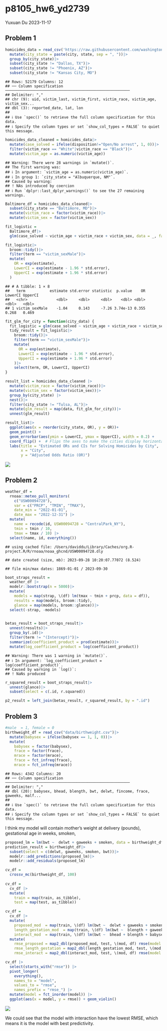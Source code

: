 p8105_hw6_yd2739
================
Yuxuan Du
2023-11-17

## Problem 1

``` r
homicides_data = read_csv('https://raw.githubusercontent.com/washingtonpost/data-homicides/master/homicide-data.csv')|>
  mutate(city_state = paste(city, state, sep = ", "))|>
  group_by(city_state)|>
  subset(city_state != "Dallas, TX")|>
  subset(city_state != "Phoenix, AZ")|>
  subset(city_state != "Kansas City, MO")
```

    ## Rows: 52179 Columns: 12
    ## ── Column specification ────────────────────────────────────────────────────────
    ## Delimiter: ","
    ## chr (9): uid, victim_last, victim_first, victim_race, victim_age, victim_sex...
    ## dbl (3): reported_date, lat, lon
    ## 
    ## ℹ Use `spec()` to retrieve the full column specification for this data.
    ## ℹ Specify the column types or set `show_col_types = FALSE` to quiet this message.

``` r
homicides_data_cleaned = homicides_data|>
  mutate(case_solved = ifelse(disposition!="Open/No arrest", 1, 0))|>
  filter(victim_race == "White"|victim_race == "Black")|>
  mutate(victim_age = as.numeric(victim_age))
```

    ## Warning: There were 28 warnings in `mutate()`.
    ## The first warning was:
    ## ℹ In argument: `victim_age = as.numeric(victim_age)`.
    ## ℹ In group 1: `city_state = "Albuquerque, NM"`.
    ## Caused by warning:
    ## ! NAs introduced by coercion
    ## ℹ Run `dplyr::last_dplyr_warnings()` to see the 27 remaining warnings.

``` r
Baltimore_df = homicides_data_cleaned|>
  subset(city_state == "Baltimore, MD")|>
  mutate(victim_race = factor(victim_race))|>
  mutate(victim_sex = factor(victim_sex))

fit_logistic = 
  Baltimore_df|> 
  glm(case_solved ~ victim_age + victim_race + victim_sex, data = _, family = binomial())

fit_logistic|>
  broom::tidy()|> 
  filter(term == "victim_sexMale")|>
  mutate(
    OR = exp(estimate),
    LowerCI = exp(estimate - 1.96 * std.error),
    UpperCI = exp(estimate + 1.96 * std.error)
  )
```

    ## # A tibble: 1 × 8
    ##   term           estimate std.error statistic  p.value    OR LowerCI UpperCI
    ##   <chr>             <dbl>     <dbl>     <dbl>    <dbl> <dbl>   <dbl>   <dbl>
    ## 1 victim_sexMale    -1.04     0.143     -7.26 3.74e-13 0.355   0.268   0.469

``` r
fit_glm_for_city = function(city_data) {
  fit_logistic = glm(case_solved ~ victim_age + victim_race + victim_sex, data = city_data, family = binomial())
  tidy_result = fit_logistic|>
    broom::tidy()|>
    filter(term == "victim_sexMale")|>
    mutate(
      OR = exp(estimate),
      LowerCI = exp(estimate - 1.96 * std.error),
      UpperCI = exp(estimate + 1.96 * std.error)
    )|>
    select(term, OR, LowerCI, UpperCI)
}

result_list = homicides_data_cleaned |>
  mutate(victim_race = factor(victim_race))|>
  mutate(victim_sex = factor(victim_sex))|>
  group_by(city_state) |>
  nest()|>
  filter(city_state != "Tulsa, AL")|>
  mutate(glm_result = map(data, fit_glm_for_city))|>
  unnest(glm_result)
```

``` r
result_list|>
  ggplot(aes(x = reorder(city_state, OR), y = OR))+
  geom_point() +
  geom_errorbar(aes(ymin = LowerCI, ymax = UpperCI), width = 0.2) +
  coord_flip() +  # Flips the axes to make the cities display horizontally
  labs(title = "Estimated ORs and CIs for Solving Homicides by City",
       x = "City",
       y = "Adjusted Odds Ratio (OR)")
```

![](p8105_hw6_yd2739_files/figure-gfm/unnamed-chunk-5-1.png)<!-- -->

## Problem 2

``` r
weather_df = 
  rnoaa::meteo_pull_monitors(
    c("USW00094728"),
    var = c("PRCP", "TMIN", "TMAX"), 
    date_min = "2022-01-01",
    date_max = "2022-12-31") |>
  mutate(
    name = recode(id, USW00094728 = "CentralPark_NY"),
    tmin = tmin / 10,
    tmax = tmax / 10) |>
  select(name, id, everything())
```

    ## using cached file: /Users/daviddu/Library/Caches/org.R-project.R/R/rnoaa/noaa_ghcnd/USW00094728.dly

    ## date created (size, mb): 2023-09-28 10:20:07.77072 (8.524)

    ## file min/max dates: 1869-01-01 / 2023-09-30

``` r
boot_straps_result = 
  weather_df |> 
  modelr::bootstrap(n = 5000)|>
  mutate(
    models = map(strap, \(df) lm(tmax ~ tmin + prcp, data = df)),
    results = map(models, broom::tidy), 
    glance = map(models, broom::glance))|>
  select(-strap, -models)
  

betas_result = boot_straps_result|>
  unnest(results)|>
  group_by(.id)|>
  filter(term != "(Intercept)")|>
  summarize(coefficient_product = prod(estimate))|>
  mutate(log_coefficient_product = log(coefficient_product))
```

    ## Warning: There was 1 warning in `mutate()`.
    ## ℹ In argument: `log_coefficient_product = log(coefficient_product)`.
    ## Caused by warning in `log()`:
    ## ! NaNs produced

``` r
r_squared_result = boot_straps_result|>
  unnest(glance)|>
  subset(select = c(.id, r.squared))
```

``` r
p2_result = left_join(betas_result, r_squared_result, by = ".id")
```

## Problem 3

``` r
#male  = 1, female = 0
birthweight_df = read_csv("data/birthweight.csv")|>
  mutate(babysex = ifelse(babysex == 1, 1, 0))|>
  mutate(
    babysex = factor(babysex),
    frace = factor(frace),
    mrace = factor(mrace),
    frace = fct_infreq(frace),
    mrace = fct_infreq(mrace))
```

    ## Rows: 4342 Columns: 20
    ## ── Column specification ────────────────────────────────────────────────────────
    ## Delimiter: ","
    ## dbl (20): babysex, bhead, blength, bwt, delwt, fincome, frace, gaweeks, malf...
    ## 
    ## ℹ Use `spec()` to retrieve the full column specification for this data.
    ## ℹ Specify the column types or set `show_col_types = FALSE` to quiet this message.

I think my model will contain mother’s weight at delivery (pounds),
gestational age in weeks, smoken,

``` r
proposed_lm = lm(bwt ~  delwt + gaweeks + smoken, data = birthweight_df)
prediction_result = birthweight_df|>
  subset(select = c(delwt, gaweeks, smoken, bwt))|>
  modelr::add_predictions(proposed_lm)|>
  modelr::add_residuals(proposed_lm)
```

``` r
cv_df = 
  crossv_mc(birthweight_df, 100)
  
cv_df =
  cv_df |> 
  mutate(
    train = map(train, as_tibble),
    test = map(test, as_tibble))
```

``` r
cv_df = 
  cv_df |> 
  mutate(
    proposed_mod  = map(train, \(df) lm(bwt ~  delwt + gaweeks + smoken, data = df)),
    length_gestation_mod  = map(train, \(df) lm(bwt ~  blength + gaweeks, data = df)),
    interact_mod  = map(train, \(df) lm(bwt ~  bhead + blength + babysex + bhead * blength + blength* babysex + bhead* babysex + bhead * blength * babysex, data = df))) |> 
  mutate(
    rmse_proposed = map2_dbl(proposed_mod, test, \(mod, df) rmse(model = mod, data = df)),
    rmse_length_gestation = map2_dbl(length_gestation_mod, test, \(mod, df) rmse(model = mod, data = df)),
    rmse_interact = map2_dbl(interact_mod, test, \(mod, df) rmse(model = mod, data = df)))
```

``` r
cv_df |> 
  select(starts_with("rmse")) |> 
  pivot_longer(
    everything(),
    names_to = "model", 
    values_to = "rmse",
    names_prefix = "rmse_") |> 
  mutate(model = fct_inorder(model)) |> 
  ggplot(aes(x = model, y = rmse)) + geom_violin()
```

![](p8105_hw6_yd2739_files/figure-gfm/unnamed-chunk-13-1.png)<!-- -->

We could see that the model with interaction have the lowest RMSE, which
means it is the model with best predictivity.
